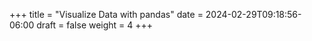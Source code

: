 +++
title = "Visualize Data with pandas"
date = 2024-02-29T09:18:56-06:00
draft = false
weight = 4
+++


